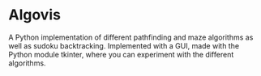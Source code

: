 # Algovis

A Python implementation of different pathfinding and maze algorithms as well as sudoku backtracking. 
Implemented with a GUI, made with the Python module tkinter, where you can experiment with the different algorithms.
